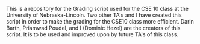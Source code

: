 This is a repository for the Grading script used for the CSE 10 class at the University of Nebraska-Lincoln. Two other TA's and I have created this script in order to make the grading for the CSE10 class more efficient. Darin Barth, Priamwad Poudel, and I (Dominic Hezel) are the creators of this script. It is to be used and improved upon by future TA's of this class.  
